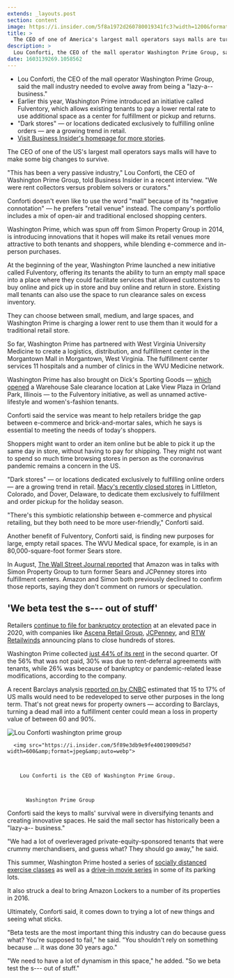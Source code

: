 ```yaml
--- 
extends: _layouts.post 
section: content 
image: https://i.insider.com/5f8a1972d260780019341fc3?width=1200&format=jpeg 
title: > 
  The CEO of one of America's largest mall operators says malls are turning into fulfillment centers and that they need to transform their 'lazy a-- business' if they want to survive 
description: > 
  Lou Conforti, the CEO of the mall operator Washington Prime Group, said the mall industry needed to evolve away from being a "lazy-a-- business."The CEO of one of the US's largest mall operators says malls will have to make some big changes to survive."This has been a very passive industry," Lou Conforti, the CEO of Washington Prime Group, told Business Insider in a recent interview.Lou Conforti is the CEO of Washington Prime Group.This summer, Washington Prime hosted a series of socially distanced exercise classes as well as a drive-in movie series in some of its parking lots. 
date: 1603139269.1058562 
--- 
```

<div><ul class="summary-list">
<li>Lou Conforti, the CEO of the mall operator Washington Prime Group, said the mall industry needed to evolve away from being a "lazy-a-- business."</li>
<li>Earlier this year, Washington Prime introduced an initiative called Fulventory, which allows existing tenants to pay a lower rental rate to use additional space as a center for fulfillment or pickup and returns.&#160;</li>
<li>"Dark stores" &#8212; or locations dedicated exclusively to fulfilling online orders &#8212; are a growing trend in retail.</li>
<li><a href="https://www.businessinsider.com/?hprecirc-bullet">Visit Business Insider's homepage for more stories</a>.</li>
</ul>
<p id="gpt-post-retail-mobile_in_post_ad-fluid-1" class="ad ad-wrapper fluid in-post only-mobile"></p>

<p id="gpt-post-retail-desktop_in_post_ad-fluid-1" class="ad ad-wrapper fluid in-post only-desktop"></p>
<p>The CEO of one of the US's largest mall operators says malls will have to make some big changes to survive.&#160;</p><p>"This has been a very passive industry," Lou Conforti, the CEO of Washington Prime Group, told Business Insider in a recent interview. "We were rent collectors versus problem solvers or curators."&#160;</p><p>Conforti doesn't even like to use the word "mall" because of its "negative connotation" &#8212; he prefers "retail venue" instead. The company's portfolio includes a mix of open-air and traditional enclosed shopping centers.&#160;</p><p>Washington Prime, which was spun off from Simon Property Group in 2014, is introducing innovations that it hopes will make its retail venues more attractive to both tenants and shoppers, while blending e-commerce and in-person purchases.&#160;</p><p>At the beginning of the year, Washington Prime launched a new initiative called Fulventory, offering its tenants the ability to turn an empty mall space into a place where they could facilitate services that allowed customers to buy online and pick up in store and buy online and return in store. Existing mall tenants can also use the space to run clearance sales on excess inventory.&#160;</p><p>They can choose between small, medium, and large spaces, and Washington Prime is charging a lower rent to use them than it would for a traditional retail store.&#160;</p><p>So far, Washington Prime has partnered with West Virginia University Medicine to create a logistics, distribution, and fulfillment center in the Morgantown Mall in Morgantown, West Virginia. The fulfillment center services 11 hospitals and a number of clinics in the WVU Medicine network.</p><p>Washington Prime has also brought on Dick's Sporting Goods &#8212; <a href="https://investor.washingtonprime.com/investor-relations/news-and-views/news/news-details/2020/Dicks-Sporting-Goods-Opens-Warehouse-Sale-Location-at-Lake-View-Plaza-Demonstrating-Further-Demand-for-Washington-Prime-Groups-Fulventory-Initiative-/default.aspx">which opened</a> a Warehouse Sale clearance location at Lake View Plaza in Orland Park, Illinois &#8212; to the Fulventory initiative, as well as unnamed active-lifestyle and women's-fashion tenants.</p>
<p id="gpt-post-retail-mobile_in_post_ad-fluid-2" class="ad ad-wrapper fluid in-post only-mobile"></p>

<p id="gpt-post-retail-desktop_in_post_ad-fluid-2" class="ad ad-wrapper fluid in-post only-desktop"></p>
<p>Conforti said the service was meant to help retailers bridge the gap between e-commerce and brick-and-mortar sales, which he says is essential to meeting the needs of today's shoppers.&#160;</p><p>Shoppers might want to order an item online but be able to pick it up the same day in store, without having to pay for shipping. They might not want to spend so much time browsing stores in person as the coronavirus pandemic remains a concern in the US.</p><p>"Dark stores" &#8212; or locations dedicated exclusively to fulfilling online orders &#8212; are a growing trend in retail. <a href="https://www.businessinsider.com/macys-stores-fulfillment-pickup-centers-2020-10">Macy's recently closed stores</a> in Littleton, Colorado, and Dover, Delaware, to dedicate them exclusively to fulfillment and order pickup for the holiday season.&#160;</p><p>"There's this symbiotic relationship between e-commerce and physical retailing, but they both need to be more user-friendly," Conforti said.&#160;</p><p>Another benefit of Fulventory, Conforti said, is finding new purposes for large, empty retail spaces. The WVU Medical space, for example, is in an 80,000-square-foot former Sears store.</p><p>In August, <a href="https://www.wsj.com/articles/amazon-and-giant-mall-operator-look-at-turning-sears-j-c-penney-stores-into-fulfillment-centers-11596992863">The Wall Street Journal reported</a> that Amazon was in talks with Simon Property Group to turn former Sears and JCPenney stores into fulfillment centers. Amazon and Simon both previously declined to confirm those reports, saying they don't comment on rumors or speculation.&#160;</p><h2>'We beta test the s--- out of stuff'</h2><p>Retailers <a href="https://www.businessinsider.com/retailers-filed-bankruptcy-liquidation-closing-stores-2020-2">continue to file for bankruptcy protection</a> at an elevated pace in 2020, with companies like <a href="https://www.businessinsider.com/ann-taylor-loft-parent-ascena-files-for-bankruptcy-closes-stores-2020-7">Ascena Retail Group</a>, <a href="https://www.businessinsider.com/jcpenney-closing-stores-list-addresses-updated-2020-7">JCPenney</a>, and <a href="https://www.businessinsider.com/new-york-and-co-rtw-retailwinds-bankruptcy-2020-6">RTW Retailwinds</a> announcing plans to close hundreds of stores.</p><p>Washington Prime collected <a href="https://investor.washingtonprime.com/investor-relations/news-and-views/news/news-details/2020/Washington-Prime-Group-Announces-Second-Quarter-2020-Results/default.aspx">just 44% of its rent</a> in the second quarter. Of the 56% that was not paid, 30% was due to rent-deferral agreements with tenants, while 26% was because of bankruptcy or pandemic-related lease modifications, according to the company.</p>
<p id="gpt-post-retail-mobile_in_post_ad-fluid-3" class="ad ad-wrapper fluid in-post only-mobile"></p>

<p id="gpt-post-retail-desktop_in_post_ad-fluid-3" class="ad ad-wrapper fluid in-post only-desktop"></p>
<p>A recent Barclays analysis <a href="https://www.cnbc.com/2020/10/15/mall-values-could-b.html">reported on by CNBC</a> estimated that 15 to 17% of US malls would need to be redeveloped to serve other purposes in the long term. That's not great news for property owners &#8212; according to Barclays, turning a dead mall into a fulfillment center could mean a loss in property value of between 60 and 90%.&#160;</p><p>
      <img class="lazy-image " src="" alt="Lou Conforti washington prime group">
    
    
      <img src="https://i.insider.com/5f89e3db9e9fe40019009d5d?width=600&amp;format=jpeg&amp;auto=webp">
    
    
    
        Lou Conforti is the CEO of Washington Prime Group.
      

        
          Washington Prime Group
        
    
</p><p>Conforti said the keys to malls' survival were in diversifying tenants and creating innovative spaces. He said the mall sector has historically been a "lazy-a-- business."&#160;</p><p>"We had a lot of overleveraged private-equity-sponsored tenants that were crummy merchandisers, and guess what? They should go away," he said.</p><p>This summer, Washington Prime hosted a series of <a href="https://investor.washingtonprime.com/investor-relations/news-and-views/news/news-details/2020/Summer-Sweat-Series-Promotes-Physical-and-Mental-Wellbeing-at-Washington-Prime-Group-Town-Centers-/default.aspx">socially distanced exercise classes</a> as well as a <a href="https://investor.washingtonprime.com/investor-relations/news-and-views/news/news-details/2020/Washington-Prime-Group-Brings-Community-Together-with-Cinema-Under-the-Stars/default.aspx">drive-in movie series</a> in some of its parking lots.&#160;</p><p>It also struck a deal to bring Amazon Lockers to a number of its properties in 2016.</p><p>Ultimately, Conforti said, it comes down to trying a lot of new things and seeing what sticks.&#160;</p><p>"Beta tests are the most important thing this industry can do because guess what? You're supposed to fail," he said. "You shouldn't rely on something because ... it was done 30 years ago."</p><p>"We need to have a lot of dynamism in this space," he added. "So we beta test the s--- out of stuff."</p>
                  </div>